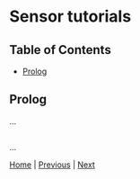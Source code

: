 # Sensor tutorials

## Table of Contents

- [Prolog](#prolog)

## Prolog

...

##

...

[Home](https://github.com/Lupin3000/ESP) | [Previous](./013_human_interaction_tutorials.md) | [Next]()
